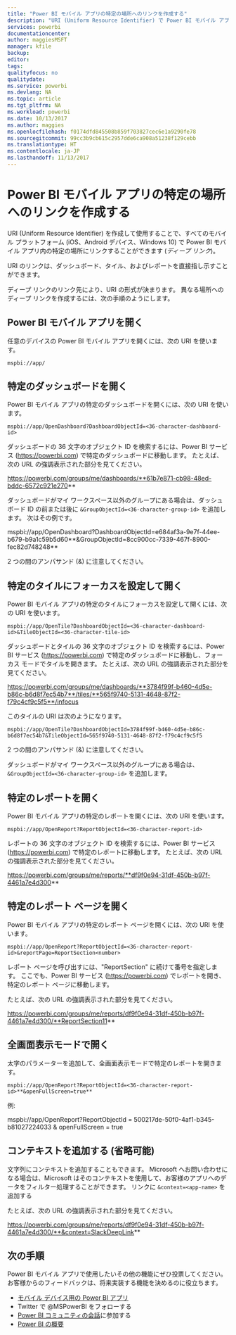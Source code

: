 ```yaml
---
title: "Power BI モバイル アプリの特定の場所へのリンクを作成する"
description: "URI (Uniform Resource Identifier) で Power BI モバイル アプリの特定のダッシュボード、タイル、またはレポートへのディープ リンクを作成する方法について説明します。"
services: powerbi
documentationcenter: 
author: maggiesMSFT
manager: kfile
backup: 
editor: 
tags: 
qualityfocus: no
qualitydate: 
ms.service: powerbi
ms.devlang: NA
ms.topic: article
ms.tgt_pltfrm: NA
ms.workload: powerbi
ms.date: 10/13/2017
ms.author: maggies
ms.openlocfilehash: f0174dfd845508b859f703827cec6e1a9290fe78
ms.sourcegitcommit: 99cc3b9cb615c2957dde6ca908a51238f129cebb
ms.translationtype: HT
ms.contentlocale: ja-JP
ms.lasthandoff: 11/13/2017
---
```

# <a name="create-a-link-to-a-specific-location-in-the-power-bi-mobile-apps"></a>Power BI モバイル アプリの特定の場所へのリンクを作成する
URI (Uniform Resource Identifier) を作成して使用することで、すべてのモバイル プラットフォーム (iOS、Android デバイス、Windows 10) で Power BI モバイル アプリ内の特定の場所にリンクすることができます (*ディープ リンク*)。

URI のリンクは、ダッシュボード、タイル、およびレポートを直接指し示すことができます。

ディープ リンクのリンク先により、URI の形式が決まります。 異なる場所へのディープ リンクを作成するには、次の手順のようにします。 

## <a name="open-the-power-bi-mobile-app"></a>Power BI モバイル アプリを開く
任意のデバイスの Power BI モバイル アプリを開くには、次の URI を使います。

    mspbi://app/


## <a name="open-to-a-specific-dashboard"></a>特定のダッシュボードを開く
Power BI モバイル アプリの特定のダッシュボードを開くには、次の URI を使います。

    mspbi://app/OpenDashboard?DashboardObjectId=<36-character-dashboard-id>

ダッシュボードの 36 文字のオブジェクト ID を検索するには、Power BI サービス (https://powerbi.com) で特定のダッシュボードに移動します。 たとえば、次の URL の強調表示された部分を見てください。

https://powerbi.com/groups/me/dashboards/**61b7e871-cb98-48ed-bddc-6572c921e270**

ダッシュボードがマイ ワークスペース以外のグループにある場合は、ダッシュボード ID の前または後に `&GroupObjectId=<36-character-group-id>` を追加します。 次はその例です。 

mspbi://app/OpenDashboard?DashboardObjectId=e684af3a-9e7f-44ee-b679-b9a1c59b5d60**&GroupObjectId=8cc900cc-7339-467f-8900-fec82d748248**

2 つの間のアンパサンド (&) に注意してください。

## <a name="open-to-a-specific-tile-in-focus"></a>特定のタイルにフォーカスを設定して開く
Power BI モバイル アプリの特定のタイルにフォーカスを設定して開くには、次の URI を使います。

    mspbi://app/OpenTile?DashboardObjectId=<36-character-dashboard-id>&TileObjectId=<36-character-tile-id>

ダッシュボードとタイルの 36 文字のオブジェクト ID を検索するには、Power BI サービス (https://powerbi.com) で特定のダッシュボードに移動し、フォーカス モードでタイルを開きます。 たとえば、次の URL の強調表示された部分を見てください。

https://powerbi.com/groups/me/dashboards/**3784f99f-b460-4d5e-b86c-b6d8f7ec54b7**/tiles/**565f9740-5131-4648-87f2-f79c4cf9c5f5**/infocus

このタイルの URI は次のようになります。

    mspbi://app/OpenTile?DashboardObjectId=3784f99f-b460-4d5e-b86c-b6d8f7ec54b7&TileObjectId=565f9740-5131-4648-87f2-f79c4cf9c5f5

2 つの間のアンパサンド (&) に注意してください。

ダッシュボードがマイ ワークスペース以外のグループにある場合は、`&GroupObjectId=<36-character-group-id>` を追加します。

## <a name="open-to-a-specific-report"></a>特定のレポートを開く
Power BI モバイル アプリの特定のレポートを開くには、次の URI を使います。

    mspbi://app/OpenReport?ReportObjectId=<36-character-report-id>

レポートの 36 文字のオブジェクト ID を検索するには、Power BI サービス (https://powerbi.com) で特定のレポートに移動します。 たとえば、次の URL の強調表示された部分を見てください。

https://powerbi.com/groups/me/reports/**df9f0e94-31df-450b-b97f-4461a7e4d300**

## <a name="open-to-a-specific-report-page"></a>特定のレポート ページを開く
Power BI モバイル アプリの特定のレポート ページを開くには、次の URI を使います。

    mspbi://app/OpenReport?ReportObjectId=<36-character-report-id>&reportPage=ReportSection<number>

レポート ページを呼び出すには、"ReportSection" に続けて番号を指定します。 ここでも、Power BI サービス (https://powerbi.com) でレポートを開き、特定のレポート ページに移動します。 

たとえば、次の URL の強調表示された部分を見てください。

https://powerbi.com/groups/me/reports/df9f0e94-31df-450b-b97f-4461a7e4d300/**ReportSection11**

## <a name="open-in-full-screen-mode"></a>全画面表示モードで開く
太字のパラメーターを追加して、全画面表示モードで特定のレポートを開きます。

    mspbi://app/OpenReport?ReportObjectId=<36-character-report-id>**&openFullScreen=true**

例: 

mspbi://app/OpenReport?ReportObjectId = 500217de-50f0-4af1-b345-b81027224033 & openFullScreen = true

## <a name="add-context-optional"></a>コンテキストを追加する (省略可能)
文字列にコンテキストを追加することもできます。 Microsoft へお問い合わせになる場合は、Microsoft はそのコンテキストを使用して、お客様のアプリへのデータをフィルター処理することができます。 リンクに `&context=<app-name>` を追加する

たとえば、次の URL の強調表示された部分を見てください。 

https://powerbi.com/groups/me/reports/df9f0e94-31df-450b-b97f-4461a7e4d300/**&context=SlackDeepLink**

## <a name="next-steps"></a>次の手順
Power BI モバイル アプリで使用したいその他の機能にぜひ投票してください。お客様からのフィードバックは、将来実装する機能を決めるのに役立ちます。 

* [モバイル デバイス用の Power BI アプリ](mobile-apps-for-mobile-devices.md)
* Twitter で @MSPowerBI をフォローする
* [Power BI コミュニティの会話](http://community.powerbi.com/)に参加する
* [Power BI の概要](service-get-started.md)

